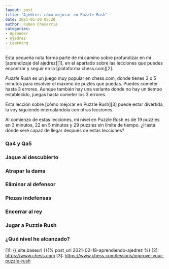 ```yaml
---
layout: post
title: "Ajedrez: cómo mejorar en Puzzle Rush"
date: 2021-05-20 05:20
author: Ruben Chavarria
categories: 
- Aprender
- Ajedrez
- Learning
---
```


Esta pequeña nota forma parte de mi camino sobre profundizar en mi
[aprendizaje del ajedrez][1], en el apartado sobre las lecciones que puedes
encontrar y seguir en la [plataforma chess.com][2].

*Puzzle Rush* es un juego muy popular en chess.com, donde tienes 3 o 5 minutos
para resolver el máximo de puzles que puedas. Puedes cometer hasta 3 errores.
Aunque también hay una variante donde no hay un tiempo establecido, juegas hasta
cometer los 3 errores.

Esta lección sobre [cómo mejorar en Puzzle Rush][3] puede estar divertida,
la voy siguiendo intercalándola con otras lecciones.

<!-- more -->

Al comienzo de estas lecciones, mi nivel en Puzzle Rush es de 19 puzzles en 3
minutos, 22 en 5 minutos y 29 puzzles sin límite de tiempo. ¿Hasta dónde seré
capaz de llegar después de estas lecciones?

### Qa4 y Qa5
### Jaque al descubierto
### Atrapar la dama
### Eliminar al defensor
### Piezas indefensas
### Encerrar al rey
### Jugar a Puzzle Rush
### ¿Qué nivel he alcanzado?

[1]: {{ site.baseurl }}{% post_url 2021-02-18-aprendiendo-ajedrez %}
[2]: https://www.chess.com
[3]: https://www.chess.com/lessons/improve-your-puzzle-rush
